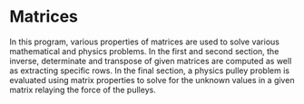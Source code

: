 # Matrices
In this program, various properties of matrices are used to solve various mathematical and physics problems. 
In the first and second section, the inverse, determinate and transpose of given matrices are computed as well as extracting specific rows. 
In the final section, a physics pulley problem is evaluated using matrix properties to solve for the unknown values in a given matrix relaying the force of the pulleys. 

